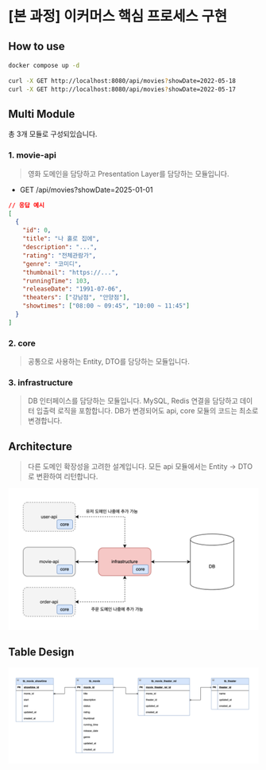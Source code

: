 # [본 과정] 이커머스 핵심 프로세스 구현

## How to use

```bash
docker compose up -d
```
```bash
curl -X GET http://localhost:8080/api/movies?showDate=2022-05-18
curl -X GET http://localhost:8080/api/movies?showDate=2022-05-17
```

## Multi Module
총 3개 모듈로 구성되있습니다.

### 1. movie-api
> 영화 도메인을 담당하고 Presentation Layer를 담당하는 모듈입니다.
- GET /api/movies?showDate=2025-01-01

```json
// 응답 예시
[
  {
    "id": 0,
    "title": "나 홀로 집에",
    "description": "...",
    "rating": "전체관람가",
    "genre": "코미디",
    "thumbnail": "https://...",
    "runningTime": 103,
    "releaseDate": "1991-07-06",
    "theaters": ["강남점", "안양점"],
    "showtimes": ["08:00 ~ 09:45", "10:00 ~ 11:45"]
  }
]
```
### 2. core
> 공통으로 사용하는 Entity, DTO를 담당하는 모듈입니다.
### 3. infrastructure
> DB 인터페이스를 담당하는 모듈입니다. 
> MySQL, Redis 연결을 담당하고 데이터 입출력 로직을 포함합니다. 
> DB가 변경되어도 api, core 모듈의 코드는 최소로 변경합니다.

## Architecture
> 다른 도메인 확장성을 고려한 설계입니다.
> 모든 api 모듈에서는 Entity -> DTO로 변환하여 리턴합니다.

![arc](readme/arc.png)

## Table Design
![erd_db](readme/erd.png)